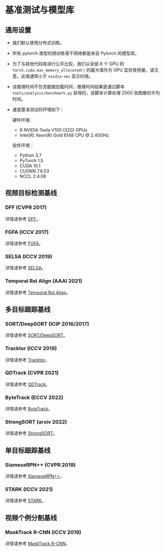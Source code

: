 # 基准测试与模型库

## 通用设置

- 我们默认使用分布式训练。

- 所有 pytorch 类型的预训练骨干网络都是来自 Pytorch 的模型库。

- 为了与其他代码库进行公平比较，我们以全部 8 个 GPU 的 `torch.cuda.max_memory_allocated()` 的最大值作为 GPU 显存使用量。请注意，此值通常小于 `nvidia-smi` 显示的值。

- 该推理时间不包含数据加载时间，推理时间结果是通过脚本 `tools/analysis/benchmark.py` 获得的，该脚本计算处理 2000 张图像的平均时间。

- 速度基准测试的环境如下：

  硬件环境：

  - 8 NVIDIA Tesla V100 (32G) GPUs
  - Intel(R) Xeon(R) Gold 6148 CPU @ 2.40GHz

  软件环境：

  - Python 3.7
  - PyTorch 1.5
  - CUDA 10.1
  - CUDNN 7.6.03
  - NCCL 2.4.08

## 视频目标检测基线

### DFF (CVPR 2017)

详情请参考 [DFF](https://github.com/open-mmlab/mmtracking/blob/master/configs/vid/dff/README.md)。

### FGFA (ICCV 2017)

详情请参考 [FGFA](https://github.com/open-mmlab/mmtracking/blob/master/configs/vid/fgfa/README.md)。

### SELSA (ICCV 2019)

详情请参考 [SELSA](https://github.com/open-mmlab/mmtracking/blob/master/configs/vid/selsa/README.md)。

### Temporal RoI Align (AAAI 2021)

详情请参考 [Temporal RoI Align](https://github.com/open-mmlab/mmtracking/blob/master/configs/vid/temporal_roi_align)。

## 多目标跟踪基线

### SORT/DeepSORT (ICIP 2016/2017)

详情请参考 [SORT/DeepSORT](https://github.com/open-mmlab/mmtracking/blob/master/configs/mot/deepsort/README.md)。

### Tracktor (ICCV 2019)

详情请参考 [Tracktor](https://github.com/open-mmlab/mmtracking/blob/master/configs/mot/tracktor/README.md)。

### QDTrack (CVPR 2021)

详情请参考 [QDTrack](https://github.com/open-mmlab/mmtracking/blob/master/configs/mot/qdtrack/README.md)。

### ByteTrack (ECCV 2022)

详情请参考 [ByteTrack](https://github.com/open-mmlab/mmtracking/blob/master/configs/mot/bytetrack)。

### StrongSORT (arxiv 2022)

详情请参考 [StrongSORT](https://github.com/open-mmlab/mmtracking/blob/master/configs/mot/strongsort)。

## 单目标跟踪基线

### SiameseRPN++ (CVPR 2019)

详情请参考 [SiameseRPN++](https://github.com/open-mmlab/mmtracking/blob/master/configs/sot/siamese_rpn/README.md)。

### STARK (ICCV 2021)

详情请参考 [STARK](https://github.com/open-mmlab/mmtracking/blob/master/configs/sot/stark)。

## 视频个例分割基线

### MaskTrack R-CNN (ICCV 2019)

详情请参考 [MaskTrack R-CNN](https://github.com/open-mmlab/mmtracking/blob/master/configs/vis/masktrack_rcnn)。
